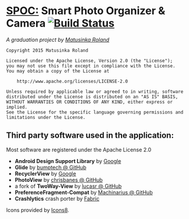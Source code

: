 # <u>SPOC:</u> Smart Photo Organizer & Camera [![Build Status](https://travis-ci.org/mrolcsi/SPOC.svg?branch=master)](https://travis-ci.org/mrolcsi/SPOC)

_A graduation project by [Matusinka Roland](mailto:matusinka.roland@outlook.com)_

    Copyright 2015 Matusinka Roland

    Licensed under the Apache License, Version 2.0 (the "License");
    you may not use this file except in compliance with the License.
    You may obtain a copy of the License at

        http://www.apache.org/licenses/LICENSE-2.0

    Unless required by applicable law or agreed to in writing, software
    distributed under the License is distributed on an "AS IS" BASIS,
    WITHOUT WARRANTIES OR CONDITIONS OF ANY KIND, either express or implied.
    See the License for the specific language governing permissions and
    limitations under the License.

## Third party software used in the application:

Most software are registered under the Apache License 2.0

*   **Android Design Support Library** by [Google](http://android-developers.blogspot.hu/2015/05/android-design-support-library.html)
*   **Glide** by [bumptech @ GitHub](https://github.com/bumptech/glide)
*   **RecyclerView** by [Google](https://developer.android.com/training/material/lists-cards.html)
*   **PhotoView** by [chrisbanes @ GitHub](https://github.com/chrisbanes/PhotoView)
*   a fork of **TwoWay-View** by [lucasr @ GitHub](https://github.com/lucasr/twoway-view)
*   **PreferenceFragment-Compat** by [Machinarius @ GitHub](https://github.com/Machinarius/PreferenceFragment-Compat)
*   **Crashlytics** crash porter by [Fabric](http://fabric.io)

Icons provided by [Icons8](https://icons8.com).